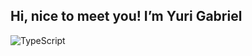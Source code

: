 ## Hi, nice to meet you! I’m Yuri Gabriel

![TypeScript](https://camo.githubusercontent.com/d4cfec9550517aa67567e29843e3880ebf50bd7eeceafcd3b82875f17c9f564e/68747470733a2f2f696d672e736869656c64732e696f2f62616467652f747970657363726970742d2532333030374143432e7376673f7374796c653d666f722d7668652d6261646765266c6f676f3d74797065736372697074266c6f676f436f6c6f723d7768697465)
